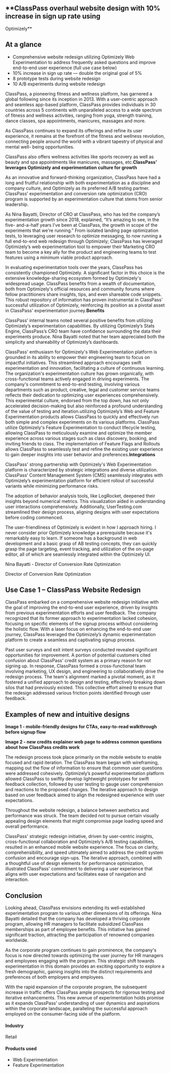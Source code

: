 ## \*\*ClassPass overhaul website design with 10% increase in sign up rate using

Optimizely\*\*

## At a glance

- Comprehensive website redesign utilizing Optimizely Web Experimentation to address frequently asked questions and improve end-to-end user experience (full use case below)
- 10% increase in sign up rate — double the original goal of 5%
- 8 prototype tests during website redesign
- 10 A/B experiments during website redesign

ClassPass, a pioneering fitness and wellness platform, has garnered a global
following since its inception in 2013. With a user-centric approach and seamless
app-based platform, ClassPass provides individuals in 30 countries across 5
continents with unparalleled access to a wide spectrum of fitness and wellness
activities, ranging from yoga, strength training, dance classes, spa
appointments, manicures, massages and more.

As ClassPass continues to expand its offerings and refine its user experience,
it remains at the forefront of the fitness and wellness revolution, connecting
people around the world with a vibrant tapestry of physical and mental well-
being opportunities.

ClassPass also offers wellness activities like sports recovery as well as beauty
and spa appointments like manicures, massages, etc.**ClassPass’ leverages
Optimizely and experimentation culture for growth**

As an innovative and forward-thinking organization, ClassPass have had a long
and fruitful relationship with both experimentation as a discipline and company
culture, and Optimizely as its preferred A/B testing partner. ClassPass’
experimentation and conversion rate optimization (CRO) program is supported by
an experimentation culture that stems from senior leadership.

As Nina Bayatti, Director of CRO at ClassPass, who has led the company’s
experimentation growth since 2018, explained, “It’s amazing to see, in the five-
and-a-half years I've been at ClassPass, the growth in scope of the experiments
that we're running.” From isolated landing page optimization tests, to
leveraging user research to optimize messaging, to now running a full end-to-end
web redesign through Optimizely; ClassPass has leveraged Optimizely’s web
experimentation tool to empower their Marketing CRO team to become a key ally
for the product and engineering teams to test features using a minimum viable
product approach.

In evaluating experimentation tools over the years, ClassPass has consistently
championed Optimizely. A significant factor in this choice is the extensive
knowledge-sharing ecosystem formed by Optimizely's widespread usage. ClassPass
benefits from a wealth of documentation, both from Optimizely's official
resources and community forums where fellow practitioners share insights, tips,
and even shareable code snippets. This robust repository of information has
proven instrumental in ClassPass' successful utilization of Optimizely,
reinforcing its position as a pivotal asset in ClassPass' experimentation
journey.**Benefits**

ClassPass’ internal teams noted several positive benefits from utilizing
Optimizely’s experimentation capabilities. By utilizing Optimizely’s Stats
Engine, ClassPass’s CRO team have confidence surrounding the data their
experiments produce. Nina Bayatti noted that her team appreciated both the
simplicity and shareability of Optimizely’s dashboards.

ClassPass' enthusiasm for Optimizely's Web Experimentation platform is grounded
in its ability to empower their engineering team to focus on impactful
initiatives. This streamlined approach encourages swift experimentation and
innovation, facilitating a culture of continuous learning. The organization's
experimentation culture has grown organically, with cross-functional teams
actively engaged in driving experiments. The company's commitment to end-to-end
testing, involving various departments such as product, creative, legal and
customer service teams reflects their dedication to optimizing user experiences
comprehensively. This experimental culture, endorsed from the top down, has not
only accelerated decision-making but also reinforced a profound understanding of
the value of testing and iteration.utilizing Optimizely’s Web and Feature
Experimentation products allows ClassPass to quickly and effectively run both
simple and complex experiments on its various platforms. ClassPass utilize
Optimizely's Feature Experimentation to conduct lifecycle testing, allowing
ClassPass to meticulously examine and optimize the member experience across
various stages such as class discovery, booking, and inviting friends to class.
The implementation of Feature Flags and Rollouts allows ClassPass to seamlessly
test and refine the existing user experience to gain deeper insights into user
behavior and preferences.**Integrations**

ClassPass' strong partnership with Optimizely's Web Experimentation platform is
characterized by strategic integrations and diverse utilization. ClassPass’
Content Management System (CMS) seamlessly integrates with Optimizely’s
experimentation platform for efficient rollout of successful variants while
minimizing performance risks.

The adoption of behavior analysis tools, like LogRocket, deepened their insights
beyond numerical metrics. This visualization aided in understanding user
interactions comprehensively. Additionally, UserTesting.com streamlined their
design process, aligning designs with user expectations before coding commenced.

The user-friendliness of Optimizely is evident in how I approach hiring. I never
consider prior Optimizely knowledge a prerequisite because it's remarkably easy
to learn. If someone has a background in web development and a basic grasp of AB
testing concepts, they can quickly grasp the page targeting, event tracking, and
utilization of the on-page editor, all of which are seamlessly integrated within
the Optimizely UI.

Nina Bayatti - Director of Conversion Rate Optimization

Director of Conversion Rate Optimization

## Use Case 1 – ClassPass Website Redesign

ClassPass embarked on a comprehensive website redesign initiative with the goal
of improving the end-to-end user experience, driven by insights from previous
experimentation efforts and user feedback. The company recognized that its
former approach to experimentation lacked cohesion, focusing on specific
elements of the signup process without considering the holistic flow. With a
laser focus on enhancing the end-to-end user journey, ClassPass leveraged the
Optimizely’s dynamic experimentation platform to create a seamless and
captivating signup process.

Past user surveys and exit intent surveys conducted revealed significant
opportunities for improvement. A portion of potential customers cited confusion
about ClassPass' credit system as a primary reason for not signing up. In
response, ClassPass formed a cross-functional team involving marketing, UX
design, and engineering to collaboratively drive the redesign process. The
team's alignment marked a pivotal moment, as it fostered a unified approach to
design and testing, effectively breaking down silos that had previously existed.
This collective effort aimed to ensure that the redesign addressed various
friction points identified through user feedback.

## Examples of new and intuitive designs

**Image 1 - mobile-friendly designs for CTAs, easy-to-read walkthrough before
signup flow**

**Image 2 - new credits explainer web page to address common questions about how
ClassPass credits work**

The redesign process took place primarily on the mobile website to enable
focused and rapid iteration. The ClassPass team began with wireframing, mapping
out the flow of information to ensure that common user questions were addressed
cohesively. Optimizely’s powerful experimentation platform allowed ClassPass to
swiftly develop lightweight prototypes for swift feedback collection, followed
by user testing to gauge user comprehension and reactions to the proposed
changes. The iterative approach to design based on user feedback aimed to align
the redesigned experience with user expectations.

Throughout the website redesign, a balance between aesthetics and performance
was struck. The team decided not to pursue certain visually appealing design
elements that might compromise page loading speed and overall performance.

ClassPass' strategic redesign initiative, driven by user-centric insights,
cross-functional collaboration and Optimizely’s A/B testing capabilities,
resulted in an enhanced mobile website experience. The focus on clarity,
comprehensibility, and speed ultimately aimed to address the credit system
confusion and encourage sign-ups. The iterative approach, combined with a
thoughtful use of design elements for performance optimization, illustrated
ClassPass' commitment to delivering a user experience that aligns with user
expectations and facilitates ease of navigation and interaction.

## Conclusion

Looking ahead, ClassPass envisions extending its well-established
experimentation program to various other dimensions of its offerings. Nina
Bayatti detailed that the company has developed a thriving corporate program,
allowing HR managers to facilitate subsidized ClassPass memberships as part of
employee benefits. This initiative has gained significant traction, attracting
the participation of renowned companies worldwide.

As the corporate program continues to gain prominence, the company's focus is
now directed towards optimizing the user journey for HR managers and employees
engaging with the program. This strategic shift towards experimentation in this
domain provides an exciting opportunity to explore a fresh demographic, gaining
insights into the distinct requirements and preferences of both employers and
employees.

With the rapid expansion of the corporate program, the subsequent increase in
traffic offers ClassPass ample prospects for rigorous testing and iterative
enhancements. This new avenue of experimentation holds promise as it expands
ClassPass' understanding of user dynamics and aspirations within the corporate
landscape, paralleling the successful approach employed on the consumer-facing
side of the platform.

#### Industry

Retail

#### Products used

- Web Experimentation
- Feature Experimentation
